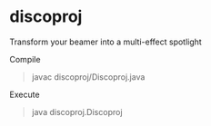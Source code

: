 discoproj
=========

Transform your beamer into a multi-effect spotlight

Compile
> javac discoproj/Discoproj.java

Execute
> java discoproj.Discoproj

